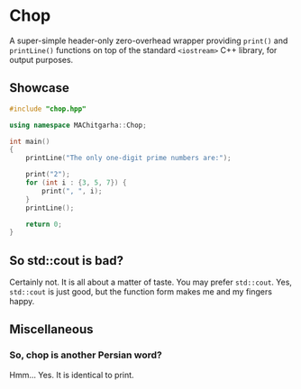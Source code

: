 # Chop

A super-simple header-only zero-overhead wrapper providing `print()` and `printLine()` functions on top of the standard `<iostream>` C++ library, for output purposes.

## Showcase

```cpp
#include "chop.hpp"

using namespace MAChitgarha::Chop;

int main()
{
    printLine("The only one-digit prime numbers are:");

    print("2");
    for (int i : {3, 5, 7}) {
        print(", ", i);
    }
    printLine();

    return 0;
}
```

## So std::cout is bad?

Certainly not. It is all about a matter of taste. You may prefer `std::cout`. Yes, `std::cout` is just good, but the function form makes me and my fingers happy.

## Miscellaneous

### So, chop is another Persian word?

Hmm... Yes. It is identical to print.
